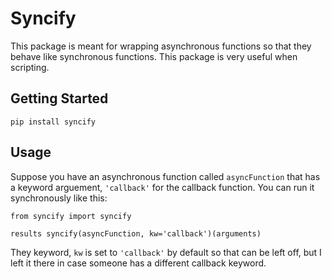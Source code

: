 # Syncify

This package is meant for wrapping asynchronous functions so that they behave
like synchronous functions. This package is very useful when scripting.

## Getting Started

    pip install syncify

## Usage

Suppose you have an asynchronous function called `asyncFunction` that has a
keyword arguement, `'callback'` for the callback function. You can run it
synchronously like this:

    from syncify import syncify

    results syncify(asyncFunction, kw='callback')(arguments)

They keyword, `kw` is set to `'callback'` by default so that can be left off,
but I left it there in case someone has a different callback keyword.
